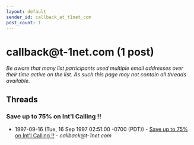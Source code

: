 ```yaml
---
layout: default
sender_id: callback_at_t1net_com
post_count: 1
---
```


# callback<span>@</span>t-1net.com (1 post)

_Be aware that many list participants used multiple email addresses over their time active on the list. As such this page may not contain all threads available._

## Threads

### Save up to 75% on Int'l Calling !!
+ 1997-09-16 (Tue, 16 Sep 1997 02:51:00 -0700 (PDT)) - [Save up to 75% on Int'l Calling !!](/archive/1997/09/a22610d71c78caa951ef7269df80bdb8d3d7ba7acaac9b3c90a275b131720c95) - _callback@t-1net.com_

